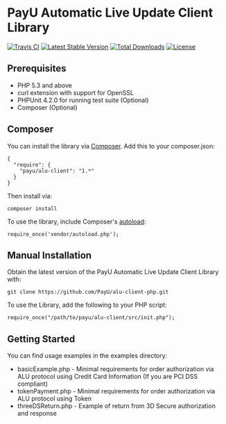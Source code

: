 # PayU Automatic Live Update Client Library
[![Travis CI](https://travis-ci.org/PayU/alu-client-php.svg)](https://travis-ci.org/PayU/alu-client-php) [![Latest Stable Version](https://poser.pugx.org/payu/alu-client/v/stable.svg)](https://packagist.org/packages/payu/alu-client) [![Total Downloads](https://poser.pugx.org/payu/alu-client/downloads.svg)](https://packagist.org/packages/payu/alu-client) [![License](https://poser.pugx.org/payu/alu-client/license.svg)](https://packagist.org/packages/payu/alu-client)

## Prerequisites

 * PHP 5.3 and above
 * curl extension with support for OpenSSL
 * PHPUnit 4.2.0 for running test suite (Optional)
 * Composer (Optional)

## Composer

You can install the library via [Composer](http://getcomposer.org/). Add this to your composer.json:

    {
      "require": {
        "payu/alu-client": "1.*"
      }
    }

Then install via:

    composer install

To use the library, include Composer's [autoload](https://getcomposer.org/doc/00-intro.md#autoloading]):

    require_once('vendor/autoload.php');

## Manual Installation

Obtain the latest version of the PayU Automatic Live Update Client Library with:

    git clone https://github.com/PayU/alu-client-php.git

To use the Library, add the following to your PHP script:

    require_once("/path/to/payu/alu-client/src/init.php");

## Getting Started

You can find usage examples in the examples directory:

* basicExample.php - Minimal requirements for order authorization via ALU protocol using Credit Card Information (If you are PCI DSS compliant)
* tokenPayment.php - Minimal requirements for order authorization via ALU protocol using Token
* threeDSReturn.php - Example of return from 3D Secure authorization and response
